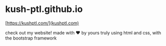 # kush-ptl.github.io

[https://kushptl.com/](kushptl.com)

check out my website! made with ❤ by yours truly using html and css, with the bootstrap framework
